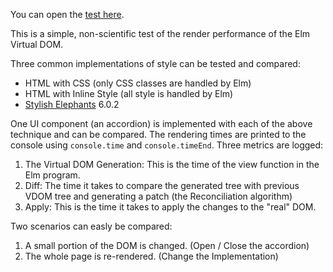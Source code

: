 You can open the [test here](https://rawgit.com/webbhuset/test-elm-performance/master/index.html).

This is a simple, non-scientific test of the render performance of the Elm Virtual DOM.

Three common implementations of style can be tested and compared:

* HTML with CSS (only CSS classes are handled by Elm)
* HTML with Inline Style (all style is handled by Elm)
* [Stylish Elephants](http://package.elm-lang.org/packages/mdgriffith/stylish-elephants/6.0.2) 6.0.2

One UI component (an accordion) is implemented with each of the above technique and can be compared.
The rendering times are printed to the console using `console.time` and `console.timeEnd`. Three metrics are logged:

1. The Virtual DOM Generation: This is the time of the view function in the Elm program.
2. Diff: The time it takes to compare the generated tree with previous VDOM tree and generating a patch (the Reconciliation algorithm)
3. Apply: This is the time it takes to apply the changes to the "real" DOM.

Two scenarios can easly be compared:

1. A small portion of the DOM is changed. (Open / Close the accordion)
2. The whole page is re-rendered. (Change the Implementation)


